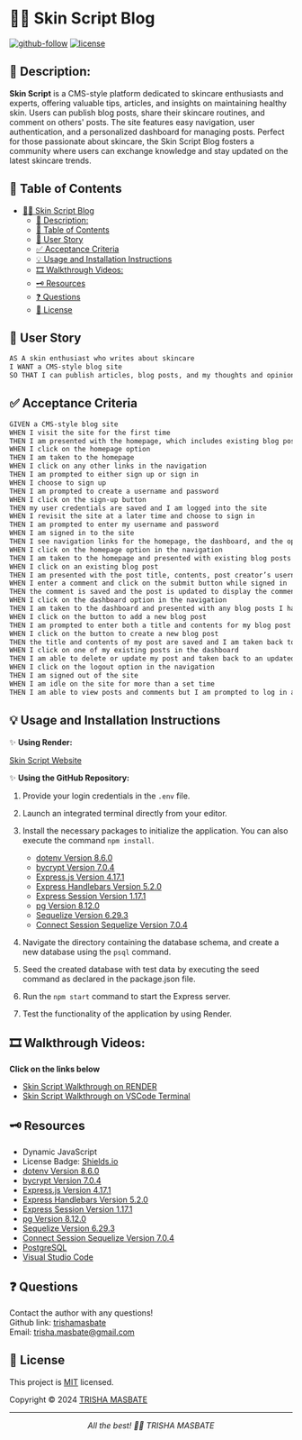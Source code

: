 # 💅🏻  Skin Script Blog

[![github-follow](https://img.shields.io/github/followers/trishamasbate?label=Follow&logoColor=purple&style=social)](https://github.com/trishamasbate)
[![license](https://img.shields.io/badge/License-MIT-brightgreen.svg)](https://choosealicense.com/licenses/mit/)


## 📃 Description:
**Skin Script** is a CMS-style platform dedicated to skincare enthusiasts and experts, offering valuable tips, articles, and insights on maintaining healthy skin. Users can publish blog posts, share their skincare routines, and comment on others' posts. The site features easy navigation, user authentication, and a personalized dashboard for managing posts. Perfect for those passionate about skincare, the Skin Script Blog fosters a community where users can exchange knowledge and stay updated on the latest skincare trends.

## 📌 Table of Contents
- [💅🏻  Skin Script Blog](#--skin-script-blog)
  - [📃 Description:](#-description)
  - [📌 Table of Contents](#-table-of-contents)
  - [🔎 User Story](#-user-story)
  - [✅ Acceptance Criteria](#-acceptance-criteria)
  - [💡 Usage and Installation Instructions](#-usage-and-installation-instructions)
  - [🎞️ Walkthrough Videos:](#️-walkthrough-videos)
  - [🗝️ Resources](#️-resources)
  - [❓ Questions](#-questions)
  - [🪪 License](#-license)

## 🔎 User Story
```md
AS A skin enthusiast who writes about skincare
I WANT a CMS-style blog site
SO THAT I can publish articles, blog posts, and my thoughts and opinions
```

## ✅ Acceptance Criteria
```md
GIVEN a CMS-style blog site
WHEN I visit the site for the first time
THEN I am presented with the homepage, which includes existing blog posts if any have been posted; navigation links for the homepage and the dashboard; and the option to log in
WHEN I click on the homepage option
THEN I am taken to the homepage
WHEN I click on any other links in the navigation
THEN I am prompted to either sign up or sign in
WHEN I choose to sign up
THEN I am prompted to create a username and password
WHEN I click on the sign-up button
THEN my user credentials are saved and I am logged into the site
WHEN I revisit the site at a later time and choose to sign in
THEN I am prompted to enter my username and password
WHEN I am signed in to the site
THEN I see navigation links for the homepage, the dashboard, and the option to log out
WHEN I click on the homepage option in the navigation
THEN I am taken to the homepage and presented with existing blog posts that include the post title and the date created
WHEN I click on an existing blog post
THEN I am presented with the post title, contents, post creator’s username, and date created for that post and have the option to leave a comment
WHEN I enter a comment and click on the submit button while signed in
THEN the comment is saved and the post is updated to display the comment, the comment creator’s username, and the date created
WHEN I click on the dashboard option in the navigation
THEN I am taken to the dashboard and presented with any blog posts I have already created and the option to add a new blog post
WHEN I click on the button to add a new blog post
THEN I am prompted to enter both a title and contents for my blog post
WHEN I click on the button to create a new blog post
THEN the title and contents of my post are saved and I am taken back to an updated dashboard with my new blog post
WHEN I click on one of my existing posts in the dashboard
THEN I am able to delete or update my post and taken back to an updated dashboard
WHEN I click on the logout option in the navigation
THEN I am signed out of the site
WHEN I am idle on the site for more than a set time
THEN I am able to view posts and comments but I am prompted to log in again before I can add, update, or delete posts
```

## 💡 Usage and Installation Instructions
✨ **Using Render:**

[Skin Script Website]()

✨ **Using the GitHub Repository:**

1.  Provide your login credentials in the `.env` file.
2.	Launch an integrated terminal directly from your editor.
3.  Install the necessary packages to initialize the application. You can also execute the command `npm install`.
    - [dotenv Version 8.6.0](https://www.npmjs.com/package/dotenv)
    - [bycrypt Version 7.0.4](https://www.npmjs.com/package/bcrypt)
    - [Express.js Version 4.17.1](https://www.npmjs.com/package/express)
    - [Express Handlebars Version 5.2.0](https://www.npmjs.com/package/express-handlebars)
    - [Express Session Version 1.17.1](https://www.npmjs.com/package/express-session)
    - [pg Version 8.12.0](https://www.npmjs.com/package/pg)
    - [Sequelize Version 6.29.3](https://www.npmjs.com/package/sequelize)
    - [Connect Session Sequelize Version 7.0.4](https://www.npmjs.com/package/connect-session-sequelize)

4.	Navigate the directory containing the database schema, and create a new database using the `psql` command.
5.  Seed the created database with test data by executing the seed command as declared in the package.json file.
6.	Run the `npm start` command to start the Express server.
7.  Test the functionality of the application by using Render.


## 🎞️ Walkthrough Videos:

**Click on the links below**
- [Skin Script Walkthrough on RENDER]()
- [Skin Script Walkthrough on VSCode Terminal]()

## 🗝️ Resources
- Dynamic JavaScript
- License Badge: [Shields.io](https://shields.io/)
- [dotenv Version 8.6.0](https://www.npmjs.com/package/dotenv)
- [bycrypt Version 7.0.4](https://www.npmjs.com/package/bcrypt)
- [Express.js Version 4.17.1](https://www.npmjs.com/package/express)
- [Express Handlebars Version 5.2.0](https://www.npmjs.com/package/express-handlebars)
- [Express Session Version 1.17.1](https://www.npmjs.com/package/express-session)
- [pg Version 8.12.0](https://www.npmjs.com/package/pg)
- [Sequelize Version 6.29.3](https://www.npmjs.com/package/sequelize)
- [Connect Session Sequelize Version 7.0.4](https://www.npmjs.com/package/connect-session-sequelize)
- [PostgreSQL](https://www.postgresql.org/)
- [Visual Studio Code](https://code.visualstudio.com/)


## ❓ Questions
Contact the author with any questions!<br>
Github link: [trishamasbate](https://github.com/trishamasbate)<br>
Email: trisha.masbate@gmail.com

## 🪪 License
This project is [MIT](https://choosealicense.com/licenses/mit/) licensed.<br />

Copyright © 2024 [TRISHA MASBATE](https://github.com/trishamasbate)
  
<hr>
<p align='center'><i>
All the best! 🤟🏻 TRISHA MASBATE
</i></p>